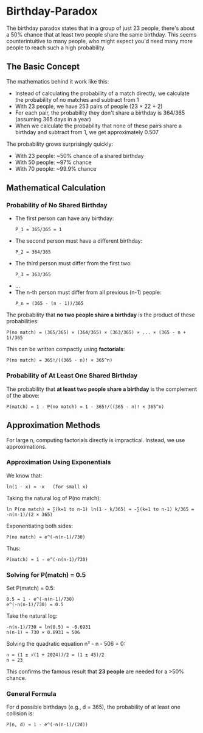 # Birthday-Paradox

The birthday paradox states that in a group of just 23 people, there's about a 50% chance that at least two people share the same birthday. This seems counterintuitive to many people, who might expect you'd need many more people to reach such a high probability.

## The Basic Concept

The mathematics behind it work like this:
- Instead of calculating the probability of a match directly, we calculate the probability of no matches and subtract from 1
- With 23 people, we have 253 pairs of people (23 × 22 ÷ 2)
- For each pair, the probability they don't share a birthday is 364/365 (assuming 365 days in a year)
- When we calculate the probability that none of these pairs share a birthday and subtract from 1, we get approximately 0.507

The probability grows surprisingly quickly:
- With 23 people: ~50% chance of a shared birthday
- With 50 people: ~97% chance
- With 70 people: ~99.9% chance

## Mathematical Calculation

### Probability of No Shared Birthday

- The first person can have any birthday:  
  ```
  P_1 = 365/365 = 1
  ```
- The second person must have a different birthday:  
  ```
  P_2 = 364/365
  ```
- The third person must differ from the first two:  
  ```
  P_3 = 363/365
  ```
- ...
- The n-th person must differ from all previous (n-1) people:  
  ```
  P_n = (365 - (n - 1))/365
  ```

The probability that **no two people share a birthday** is the product of these probabilities:
```
P(no match) = (365/365) × (364/365) × (363/365) × ... × (365 - n + 1)/365
```

This can be written compactly using **factorials**:
```
P(no match) = 365!/((365 - n)! × 365^n)
```

### Probability of At Least One Shared Birthday

The probability that **at least two people share a birthday** is the complement of the above:
```
P(match) = 1 - P(no match) = 1 - 365!/((365 - n)! × 365^n)
```

## Approximation Methods

For large n, computing factorials directly is impractical. Instead, we use approximations.

### Approximation Using Exponentials

We know that:
```
ln(1 - x) ≈ -x   (for small x)
```

Taking the natural log of P(no match):
```
ln P(no match) = ∑(k=1 to n-1) ln(1 - k/365) ≈ -∑(k=1 to n-1) k/365 = -n(n-1)/(2 × 365)
```

Exponentiating both sides:
```
P(no match) ≈ e^(-n(n-1)/730)
```

Thus:
```
P(match) ≈ 1 - e^(-n(n-1)/730)
```

### Solving for P(match) = 0.5

Set P(match) = 0.5:
```
0.5 = 1 - e^(-n(n-1)/730)
e^(-n(n-1)/730) = 0.5
```

Take the natural log:
```
-n(n-1)/730 = ln(0.5) ≈ -0.6931
n(n-1) ≈ 730 × 0.6931 ≈ 506
```

Solving the quadratic equation n² - n - 506 = 0:
```
n = (1 ± √(1 + 2024))/2 = (1 ± 45)/2
n ≈ 23
```

This confirms the famous result that **23 people** are needed for a >50% chance.

### General Formula

For d possible birthdays (e.g., d = 365), the probability of at least one collision is:
```
P(n, d) ≈ 1 - e^(-n(n-1)/(2d))
```
